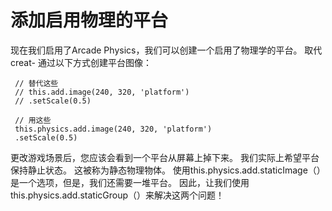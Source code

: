 # 添加启用物理的平台

现在我们启用了Arcade Physics，我们可以创建一个启用了物理学的平台。 取代creat-
通过以下方式创建平台图像：

```
 // 替代这些
 // this.add.image(240, 320, 'platform')
 // .setScale(0.5)

 // 用这些
 this.physics.add.image(240, 320, 'platform')
 .setScale(0.5)
```

更改游戏场景后，您应该会看到一个平台从屏幕上掉下来。
我们实际上希望平台保持静止状态。 这被称为静态物理物体。 使用this.physics.add.staticImage（）是一个选项，但是，我们还需要一堆平台。 因此，让我们使用this.physics.add.staticGroup（）来解决这两个问题！
